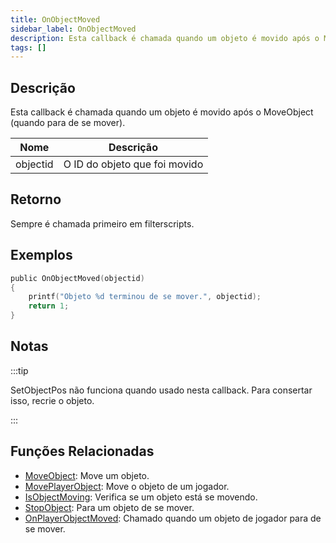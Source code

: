 ```yaml
---
title: OnObjectMoved
sidebar_label: OnObjectMoved
description: Esta callback é chamada quando um objeto é movido após o MoveObject (quando para de se mover).
tags: []
---
```


## Descrição

Esta callback é chamada quando um objeto é movido após o MoveObject (quando para de se mover).

| Nome     | Descrição                     |
| -------- | ----------------------------- |
| objectid | O ID do objeto que foi movido |

## Retorno

Sempre é chamada primeiro em filterscripts.

## Exemplos

```c
public OnObjectMoved(objectid)
{
    printf("Objeto %d terminou de se mover.", objectid);
    return 1;
}
```

## Notas

:::tip

SetObjectPos não funciona quando usado nesta callback. Para consertar isso, recrie o objeto.

:::

## Funções Relacionadas

- [MoveObject](../functions/MoveObject): Move um objeto.
- [MovePlayerObject](../functions/MovePlayerObject): Move o objeto de um jogador.
- [IsObjectMoving](../functions/IsObjectMoving): Verifica se um objeto está se movendo.
- [StopObject](../functions/StopObject): Para um objeto de se mover.
- [OnPlayerObjectMoved](OnPlayerObjectMoved): Chamado quando um objeto de jogador para de se mover.
